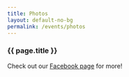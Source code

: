 ```yaml
---
title: Photos
layout: default-no-bg
permalink: /events/photos
---
```


<h3 class="no-bg">{{ page.title }}</h3>

Check out our <a href="https://www.facebook.com/TAP.BOS/">Facebook page</a> for more!

<div class='embedsocial-album' data-ref="d6ae1c278ab7b583d23613a63cdc0eb259ddcc83"></div><script>(function(d, s, id){ var js; if(d.getElementById(id)){return;} js = d.createElement(s); js.id = id; js.src = "https://embedsocial.com/embedscript/ei.js"; d.getElementsByTagName("head")[0].appendChild(js);}(document, "script", "EmbedSocialScript"));</script>